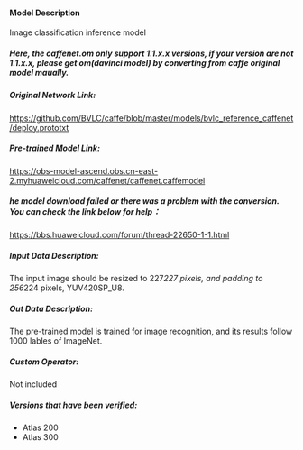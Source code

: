 #### Model Description

Image classification inference model

##### Here, the caffenet.om only support 1.1.x.x versions, if your version are not 1.1.x.x, please get om(davinci model) by converting from caffe original model maually.

##### Original Network Link:

https://github.com/BVLC/caffe/blob/master/models/bvlc_reference_caffenet/deploy.prototxt

##### Pre-trained Model Link:

https://obs-model-ascend.obs.cn-east-2.myhuaweicloud.com/caffenet/caffenet.caffemodel

##### he model download failed or there was a problem with the conversion. You can check the link below for help：
https://bbs.huaweicloud.com/forum/thread-22650-1-1.html

##### Input Data Description:

The input image should be resized to 227*227 pixels, and padding to 256*224 pixels, YUV420SP_U8.

##### Out Data Description:

The pre-trained model is trained for image recognition, and its results follow 1000 lables of ImageNet.

##### Custom Operator:

Not included

##### Versions that have been verified: 

- Atlas 200
- Atlas 300

